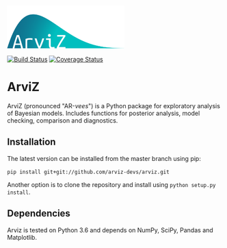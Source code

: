 <img src="doc/source/_static/logo.png" height=100></img>

[![Build Status](https://travis-ci.org/arviz-devs/arviz.svg?branch=master)](https://travis-ci.org/arviz-devs/arviz) [![Coverage Status](https://coveralls.io/repos/github/arviz-devs/arviz/badge.svg?branch=master)](https://coveralls.io/github/arviz-devs/arviz?branch=master)

# ArviZ
ArviZ (pronounced "AR-_vees_") is a Python package for exploratory analysis of Bayesian models.
Includes functions for posterior analysis, model checking, comparison and diagnostics.

## Installation

The latest version can be installed from the master branch using pip:

```
pip install git+git://github.com/arviz-devs/arviz.git
```

Another option is to clone the repository and install using `python setup.py install`.

## Dependencies

Arviz is tested on Python 3.6 and depends on NumPy, SciPy, Pandas and Matplotlib.